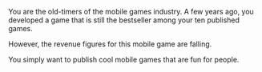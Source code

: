 You are the old-timers of the mobile games industry. A few years ago, you developed a game that is still the bestseller among your ten published games.

However, the revenue figures for this mobile game are falling.

You simply want to publish cool mobile games that are fun for people.
